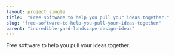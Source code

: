 ```yaml
---
layout: project_single
title:  "Free software to help you pull your ideas together."
slug: "free-software-to-help-you-pull-your-ideas-together"
parent: "incredible-yard-landscape-design-ideas"
---
```

Free software to help you pull your ideas together.